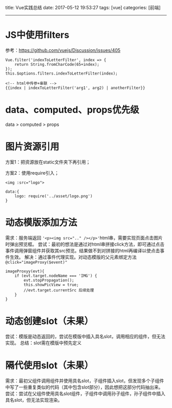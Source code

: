 title: Vue实践总结
date: 2017-05-12 19:53:27
tags: [vue]
categories: [前端]

---
# JS中使用filters
参考：https://github.com/vuejs/Discussion/issues/405

	Vue.filter('indexToLetterFilter', index => {
		return String.fromCharCode(65+index);
	});
	this.$options.filters.indexToLetterFilter(index);

	<!-- html中传参+串联 -->
	{{index | indexToLetterFilter('arg1', arg2) | anotherFilter}}

# data、computed、props优先级
data > computed > props

# 图片资源引用
方案1：把资源放在static文件夹下再引用；

方案2：使用require引入；

	<img :src="logo">

	data:{
		logo: require('../asset/logo.png')
	}

# 动态模版添加方法
需求：服务端返回 `'<p><img src=".." /></p>'`html串，需要实现页面点击图片时弹出预览框。
尝试：最初的想法是通过对html串拼接click方法，即可通过点击事件调用弹窗组件并获取其src预览。结果做不到对拼接的html再编译以使点击事件生效。
解决：通过事件代理实现。对动态模版的父元素绑定方法`@click="imageProxy($event)"`

	imageProxyy(evt){
        if (evt.target.nodeName === 'IMG') {
            evt.stopPropagation();
            this.showPicView = true;
            //evt.target.currentSrc 后续处理
        }
    }

# 动态创建slot（未果）
尝试：模版是动态返回的，尝试在模版中插入具名slot，调用相应的组件，但无法实现。
总结：slot需在模版中预先定义

# 隔代使用slot（未果）
需求：最初父组件调用组件并使用具名slot，子组件插入slot，但发现多个子组件中写了一些重复类似的代码（其中包含slot部分），因此想把这部分代码抽出来。
尝试：尝试在父组件使用具名slot组件，子组件中调用孙子组件，孙子组件中插入具名slot，但无法实现渲染。